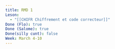 ```yaml
---
title: RMD 1
Leson:
  - "[[CHIFR Chiffrement et code correcteur]]"
Done (Flo): true
Done (Salome): true
Done(silly cunt): false
Week: March 4-10
---
```

